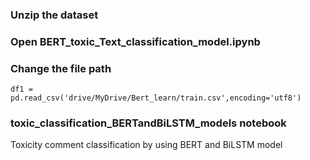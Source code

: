 
### Unzip the dataset
### Open BERT_toxic_Text_classification_model.ipynb
### Change the file path
`df1 = pd.read_csv('drive/MyDrive/Bert_learn/train.csv',encoding='utf8')`

### toxic_classification_BERTandBiLSTM_models notebook
Toxicity comment classification by using BERT and BiLSTM model

